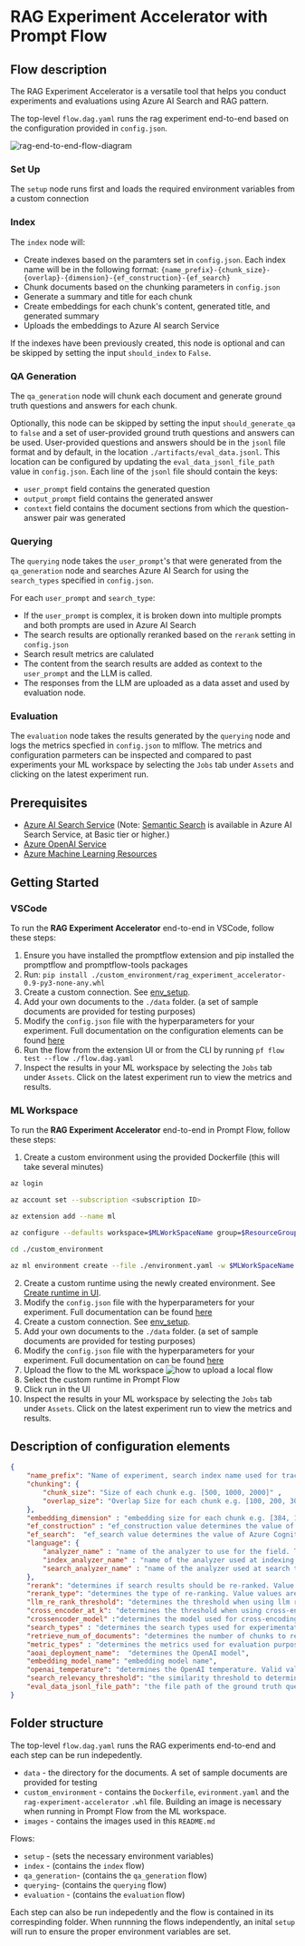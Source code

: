# **RAG Experiment Accelerator** with Prompt Flow

## Flow description
The RAG Experiment Accelerator is a versatile tool that helps you conduct experiments and evaluations using Azure AI Search and RAG pattern.

The top-level `flow.dag.yaml` runs the rag experiment end-to-end based on the configuration provided in `config.json`.

![rag-end-to-end-flow-diagram](./images/end_to_end_flow_diagram.png)

### Set Up
The `setup` node runs first and loads the required environment variables from a custom connection

### Index
The `index` node will:
- Create indexes based on the paramters set in `config.json`. Each index name will be in the following format: `{name_prefix}-{chunk_size}-{overlap}-{dimension}-{ef_construction}-{ef_search}`
- Chunk documents based on the chunking parameters in `config.json`
- Generate a summary and title for each chunk
- Create embeddings for each chunk's content, generated title, and generated summary
- Uploads the embeddings to Azure AI search Service

If the indexes have been previously created, this node is optional and can be skipped by setting the input `should_index` to `False`.

### QA Generation
The `qa_generation` node will chunk each document and generate ground truth questions and answers for each chunk. 

Optionally, this node can be skipped by setting the input `should_generate_qa` to `false` and a set of user-provided ground truth questions and answers can be used. User-provided questions and answers should be in the `jsonl` file format and by default, in the location `./artifacts/eval_data.jsonl`. This location can be configured by updating the `eval_data_jsonl_file_path` value in `config.json`. Each line of the `jsonl` file should contain the keys:
- `user_prompt` field contains the generated question
- `output_prompt` field contains the generated answer
- `context` field contains the document sections from which the question-answer pair was generated

### Querying
The `querying` node takes the `user_prompt`'s that were generated from the `qa_generation` node and searches Azure AI Search for using the `search_types` specified in `config.json`. 

For each `user_prompt` and `search_type`:
- If the `user_prompt` is complex, it is broken down into multiple prompts and both prompts are used in Azure AI Search
- The search results are optionally reranked based on the `rerank` setting in `config.json`
- Search result metrics are calulated
- The content from the search results are added as context to the `user_prompt` and the LLM is called.
- The responses from the LLM are uploaded as a data asset and used by evaluation node.


### Evaluation
The `evaluation` node takes the results generated by the `querying` node and logs the metrics specfied in `config.json` to mlflow. The metrics and configuration parmeters can be inspected and compared to past experiments your ML workspace by selecting the `Jobs` tab under `Assets` and clicking on the latest experiment run.


## Prerequisites
- [Azure AI Search Service](https://learn.microsoft.com/en-us/azure/search/search-create-service-portal) (Note: [Semantic Search](https://learn.microsoft.com/en-us/azure/search/search-get-started-semantic?tabs=dotnet) is available in Azure AI Search Service, at Basic tier or higher.)
- [Azure OpenAI Service](https://learn.microsoft.com/en-us/azure/ai-services/openai/overview#how-do-i-get-access-to-azure-openai)
- [Azure Machine Learning Resources](https://learn.microsoft.com/en-us/azure/machine-learning/tutorial-azure-ml-in-a-day?view=azureml-api-2)


## Getting Started

### VSCode
To run the **RAG Experiment Accelerator** end-to-end in VSCode, follow these steps:
1. Ensure you have installed the promptflow extension and pip installed the promptflow and promptflow-tools packages
2. Run: `pip install ./custom_environment/rag_experiment_accelerator-0.9-py3-none-any.whl` 
3. Create a custom connection. See [env_setup](./env_setup.md).
4. Add your own documents to the `./data` folder. (a set of sample documents are provided for testing purposes)
5. Modify the `config.json` file with the hyperparameters for your experiment. Full documentation on the configuration elements can be found [here](#description-of-configuration-elements)
6. Run the flow from the extension UI or from the CLI by running `pf flow test --flow ./flow.dag.yaml`
7. Inspect the results in your ML workspace by selecting the `Jobs` tab under `Assets`. Click on the latest experiment run to view the metrics and results.


### ML Workspace

To run the **RAG Experiment Accelerator** end-to-end in Prompt Flow, follow these steps:

1. Create a custom environment using the provided Dockerfile (this will take several minutes)
```bash
az login

az account set --subscription <subscription ID>

az extension add --name ml

az configure --defaults workspace=$MLWorkSpaceName group=$ResourceGroupName

cd ./custom_environment 

az ml environment create --file ./environment.yaml -w $MLWorkSpaceName
```
2. Create a custom runtime using the newly created environment. See [Create runtime in UI](https://learn.microsoft.com/en-us/azure/machine-learning/prompt-flow/how-to-create-manage-runtime?view=azureml-api-2#create-runtime-in-ui).
3. Modify the `config.json` file with the hyperparameters for your experiment. Full documentation can be found [here](#description-of-configuration-elements)
4. Create a custom connection. See [env_setup](./env_setup.md).
4. Add your own documents to the `./data` folder. (a set of sample documents are provided for testing purposes)
5. Modify the `config.json` file with the hyperparameters for your experiment. Full documentation on can be found [here](#description-of-configuration-elements)
6. Upload the flow to the ML workspace ![how to upload a local flow](./images/upload_local_flow.png)
7. Select the custom runtime in Prompt Flow
8. Click run in the UI
9. Inspect the results in your ML workspace by selecting the `Jobs` tab under `Assets`. Click on the latest experiment run to view the metrics and results.


## Description of configuration elements

```json
{
    "name_prefix": "Name of experiment, search index name used for tracking and comparing jobs",
    "chunking": {
        "chunk_size": "Size of each chunk e.g. [500, 1000, 2000]" ,
        "overlap_size": "Overlap Size for each chunk e.g. [100, 200, 300]" 
    },
    "embedding_dimension" : "embedding size for each chunk e.g. [384, 1024]. Valid values are 384, 768,1024" ,
    "ef_construction" : "ef_construction value determines the value of Azure Cognitive Search vector configuration." ,
    "ef_search":  "ef_search value determines the value of Azure Cognitive Search vector configuration.",
    "language": {
        "analyzer_name" : "name of the analyzer to use for the field. This option can be used only with searchable fields and it can't be set together with either searchAnalyzer or indexAnalyzer.",
        "index_analyzer_name" : "name of the analyzer used at indexing time for the field. This option can be used only with searchable fields. It must be set together with searchAnalyzer and it cannot be set together with the analyzer option.",
        "search_analyzer_name" : "name of the analyzer used at search time for the field. This option can be used only with searchable fields. It must be set together with indexAnalyzer and it cannot be set together with the analyzer option. This property cannot be set to the name of a language analyzer; use the analyzer property instead if you need a language analyzer.",
    },
    "rerank": "determines if search results should be re-ranked. Value values are TRUE or FALSE" ,
    "rerank_type": "determines the type of re-ranking. Value values are llm or crossencoder", 
    "llm_re_rank_threshold": "determines the threshold when using llm re-ranking. Chunks with rank above this number are selected in range from 1 - 10." ,
    "cross_encoder_at_k": "determines the threshold when using cross-encoding re-ranking. Chunks with given rank value are selected." ,
    "crossencoder_model" :"determines the model used for cross-encoding re-ranking step. Valid value is cross-encoder/stsb-roberta-base",
    "search_types" : "determines the search types used for experimentation. Valid value are search_for_match_semantic, search_for_match_Hybrid_multi, search_for_match_Hybrid_cross, search_for_match_text, search_for_match_pure_vector, search_for_match_pure_vector_multi, search_for_match_pure_vector_cross, search_for_manual_hybrid. e.g. ['search_for_manual_hybrid', 'search_for_match_Hybrid_multi','search_for_match_semantic' ]",
    "retrieve_num_of_documents": "determines the number of chunks to retrieve from the search index",
    "metric_types" : "determines the metrics used for evaluation purpose. Valid value are lcsstr, lcsseq, cosine, jaro_winkler, hamming, jaccard, levenshtein, fuzzy, bert_all_MiniLM_L6_v2, bert_base_nli_mean_tokens, bert_large_nli_mean_tokens, bert_large_nli_stsb_mean_tokens, bert_distilbert_base_nli_stsb_mean_tokens, bert_paraphrase_multilingual_MiniLM_L12_v2 llm_context_precision, llm_answer_relevance. e.g ['fuzzy','bert_all_MiniLM_L6_v2','cosine','bert_distilbert_base_nli_stsb_mean_tokens']",
    "aoai_deployment_name":  "determines the OpenAI model",
    "embedding_model_name": "embedding model name",
    "openai_temperature": "determines the OpenAI temperature. Valid value ranges from 0 to 1.",
    "search_relevancy_threshold": "the similarity threshold to determine if a doc is relevant. Valid ranges are from 0.0 to 1.0",
    "eval_data_jsonl_file_path": "the file path of the ground truth questions and answers. This must be a jsonl file and each line should contain the keys: user_prompt (question), output_prompt (answer), context (the document context that contains the answer)"
}
```

## Folder structure

The top-level `flow.dag.yaml` runs the RAG experiments end-to-end and each step can be run indepedently.

- `data` - the directory for the documents. A set of sample documents are provided for testing
- `custom_environment` - contains the `Dockerfile`, `evironment.yaml` and the `rag-experiment-accelerator` `.whl` file. Building an image is necessary when running in Prompt Flow from the ML workspace.
- `images` - contains the images used in this `README.md`

Flows:
- `setup` - (sets the necessary environment variables)
- `index` - (contains the `index` flow)
- `qa_generation`- (contains the `qa_generation` flow)
- `querying`- (contains the `querying` flow)
- `evaluation` - (contains the `evaluation` flow)

Each step can also be run indepedently and the flow is contained in its correspinding folder. When runnning the flows independently, an inital `setup` will run to ensure the proper environment variables are set.
